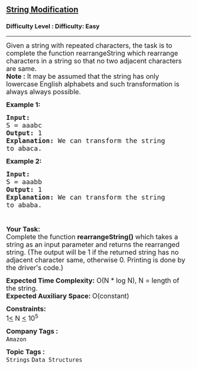 <h2><a href="https://www.geeksforgeeks.org/problems/string-modification-1587115621/0">String Modification</a></h2><h3>Difficulty Level : Difficulty: Easy</h3><hr><div class="problems_problem_content__Xm_eO"><p><span style="font-size:18px">Given a string with repeated characters, the task is to complete the function&nbsp;rearrangeString&nbsp;which rearrange characters in a string so that no two adjacent characters are same.<br>
<strong>Note :</strong>&nbsp;It may be assumed that the string has only lowercase English alphabets and such transformation is always always possible.</span></p>

<p><span style="font-size:18px"><strong>Example 1:</strong></span></p>

<pre><span style="font-size:18px"><strong>Input:
</strong>S = aaabc
<strong>Output: </strong>1<strong>
Explanation: </strong>We can transform the string
to abaca.</span>
</pre>

<p><span style="font-size:18px"><strong>Example 2:</strong></span></p>

<pre><span style="font-size:18px"><strong>Input:
</strong>S = aaabb
<strong>Output: </strong>1<strong>
Explanation: </strong>We can transform the string
to ababa.</span></pre>

<p>&nbsp;</p>

<p><span style="font-size:18px"><strong>Your Task:</strong><br>
Complete the function&nbsp;<strong>rearrangeString()</strong>&nbsp;which takes a string as an input parameter and returns the rearranged string. (The output will be 1 if the returned string has no adjacent character same, otherwise 0. Printing is done by the driver's code.)</span></p>

<p><span style="font-size:18px"><strong>Expected Time Complexity:</strong>&nbsp;O(N * log N), N = length of the string.<br>
<strong>Expected Auxiliary Space:&nbsp;</strong>O(constant)</span></p>

<p><span style="font-size:18px"><strong>Constraints:</strong><br>
1<u>&lt;</u>&nbsp;N <u>&lt;</u> 10<sup>5</sup></span></p>
</div><p><span style=font-size:18px><strong>Company Tags : </strong><br><code>Amazon</code>&nbsp;<br><p><span style=font-size:18px><strong>Topic Tags : </strong><br><code>Strings</code>&nbsp;<code>Data Structures</code>&nbsp;